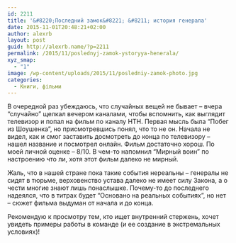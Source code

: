 ```yaml
---
id: 2211
title: '&#8220;Последний замок&#8221; &#8211; история генерала'
date: 2015-11-01T20:48:21+02:00
author: alexrb
layout: post
guid: http://alexrb.name/?p=2211
permalink: /2015/11/poslednyj-zamok-ystoryya-henerala/
xyz_smap:
  - "1"
image: /wp-content/uploads/2015/11/posledniy-zamok-photo.jpg
categories:
  - Книги, фільми
---
```

В очередной раз убеждаюсь, что случайных вещей не бывает &#8211; вчера &#8220;случайно&#8221; щелкал вечером каналами, чтобы вспомнить, как выглядит телевизор и попал на фильм по каналу НТН. Первая мысль была &#8220;Побег из Шоушенка&#8221;, но присмотревшись понял, что то не он. Начала не видел, как и смог заставить досмотреть до конца по телевизору &#8211; нашел название и посмотрел онлайн. Фильм достаточно хорош. По моей личной оценке &#8211; 8/10. В чем-то напомнил &#8220;Мирный воин&#8221; по настроению что ли, хотя этот фильм далеко не мирный.

Жаль, что в нашей стране пока такие события нереальны &#8211; генералы не сидят в тюрьме, верховенство устава далеко не имеет силу Закона, а о чести многие знают лишь понаслышке. Почему-то до последнего надеялся, что в титрах будет &#8220;Основано на реальных событиях&#8221;, но нет &#8211; сюжет фильма выдуман от начала и до конца.

Рекомендую к просмотру тем, кто ищет внутренний стержень, хочет увидеть примеры работы в команде (и ее создание в экстремальных условиях)!